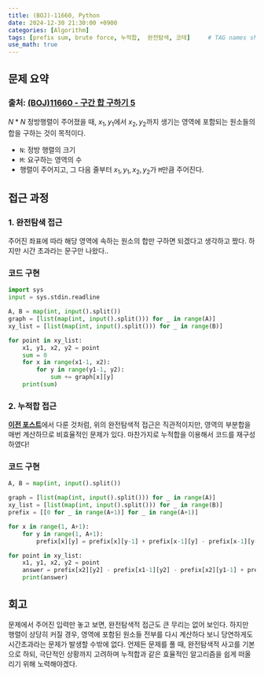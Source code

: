 ```yaml
---
title: (BOJ)-11660, Python
date: 2024-12-30 21:30:00 +0900
categories: [Algorithm]
tags: [prefix sum, brute force, 누적합,  완전탐색, 코테]     # TAG names should always be lowercase
use_math: true
---
```


## **문제 요약**
### 출처: [(BOJ)11660 - 구간 합 구하기 5](https://www.acmicpc.net/problem/11660)  

$N*N$ 정방행렬이  주어졌을 때, $x_1, y_1$에서 $x_2, y_2$까지 생기는 영역에 포함되는 원소들의 합을 구하는 것이 목적이다.

- `N`:  정방  행렬의 크기 
- `M`:  요구하는 영역의 수
- 행렬이 주어지고, 그 다음 줄부터 $x_1, y_1, x_2, y_2$가 `M`만큼 주어진다.


## **접근 과정**

### **1. 완전탐색 접근**
주어진 좌표에 따라 해당 영역에 속하는 원소의 합만 구하면 되겠다고 생각하고 짰다. 하지만 시간 초과라는 문구만 나왔다..

### **코드 구현**

```python
import sys
input = sys.stdin.readline

A, B = map(int, input().split())
graph = [list(map(int, input().split())) for _ in range(A)]
xy_list = [list(map(int, input().split())) for _ in range(B)]

for point in xy_list:
    x1, y1, x2, y2 = point
    sum = 0
    for x in range(x1-1, x2):
        for y in range(y1-1, y2):
            sum += graph[x][y]        
    print(sum)
```
### **2. 누적합 접근**

[**이전 포스트**](https://mcw1415.github.io/posts/baekjoon-2559)에서 다룬 것처럼, 위의 완전탐색적 접근은 직관적이지만, 영역의 부분합을 매번 계산하므로 비효율적인 문제가 있다. 마찬가지로 누적합을 이용해서 코드를 재구성하였다!

### **코드 구현**

```python
A, B = map(int, input().split())

graph = [list(map(int, input().split())) for _ in range(A)]
xy_list = [list(map(int, input().split())) for _ in range(B)]
prefix = [[0 for _ in range(A+1)] for _ in range(A+1)]

for x in range(1, A+1):
    for y in range(1, A+1):
        prefix[x][y] = prefix[x][y-1] + prefix[x-1][y] - prefix[x-1][y-1] + graph[x-1][y-1]

for point in xy_list:
    x1, y1, x2, y2 = point
    answer = prefix[x2][y2] - prefix[x1-1][y2] - prefix[x2][y1-1] + prefix[x1-1][y1-1]
    print(answer)
```

## **회고**
문제에서 주어진 입력만 놓고 보면, 완전탐색적 접근도 큰 무리는 없어 보인다. 하지만 행렬이 상당히 커질 경우, 영역에 포함된 원소들 전부를 다시 계산하다 보니 당연하게도 시간초과라는 문제가 발생할 수밖에 없다. 언제든 문제를 풀 때, 완전탐색적 사고를 기본으로 하되, 극단적인 상황까지 고려하며 누적합과 같은 효율적인 알고리즘을 쉽게 떠올리기 위해 노력해야겠다.
